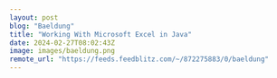 ```yaml
---
layout: post
blog: "Baeldung"
title: "Working With Microsoft Excel in Java"
date: 2024-02-27T08:02:43Z
image: images/baeldung.png
remote_url: "https://feeds.feedblitz.com/~/872275883/0/baeldung"
---
```

